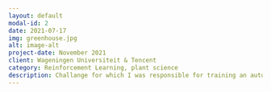 ```yaml
---
layout: default
modal-id: 2
date: 2021-07-17
img: greenhouse.jpg
alt: image-alt
project-date: November 2021
client: Wageningen Universiteit & Tencent
category: Reinforcement Learning, plant science
description: Challange for which I was responsible for training an automated greenhouse control agent (<a href="https://medium.com/@geoffrey.gvd/incorporating-domain-knowledge-in-a-drl-agent-c4b8fc75240b">a small medium post about my main learning points</a>) 
---
```


